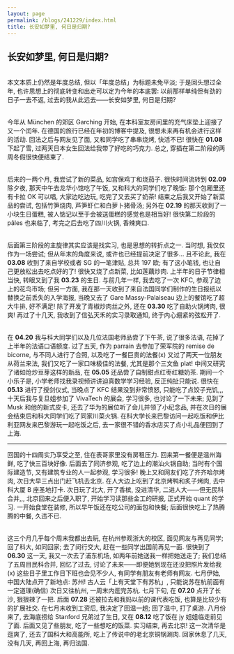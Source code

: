 ```yaml
---
layout: page
permalink: /blogs/241229/index.html
title: 长安如梦里, 何日是归期?
---
```


## 长安如梦里, 何日是归期?

<br>本文本质上仍然是年度总结, 但以「年度总结」为标题未免平淡; 于是回头想过全年, 也许思想上的彻底转变和出走可以定为今年的本底罢: 以前那样单纯但有劲的日子一去不返, 过去的我从此远去——长安如梦里, 何日是归期?

<br>今年从 München 的郊区 Garching 开始, 在本科室友房间里的充气床垫上迎接了又一个闰年. 在德国的旅行已经在年初的博客中提及, 很想未来再有机会进行这样的活动. 回法之后与网友见了面, 又和同学吃了串串烧烤, 快活不已! 很快在 **01.08** 下起了雪, 过两天日本女生回法给我带了好吃的巧克力. 总之, 穿插在第二阶段的两周冬假很快便结束了.

<br>后来的一两个月, 我尝试了新的菜品, 如宫保鸡丁和烧茄子. 很快时间流转到 **02.09** 除夕夜, 那天中午去龙华小馆吃了午饭, 又和科大的同学们吃了晚饭: 那个包厢里还有卡拉 OK 可以唱, 大家边吃边玩, 吃完了又去买了奶茶! 结束之后我又开始了新菜品的尝试, 包括竹笋烧肉, 芦笋虾仁和白萝卜猪骨汤; 另外在 **02.19** 的那天收到了一小块生日蛋糕, 被人惦记以至于会被送蛋糕的感觉也是相当好! 很快第二阶段的 pâles 也来临了, 考完之后去吃了四川火锅, 香辣爽口.

<br>后面第三阶段的主旋律其实应该是找实习, 也是思想的转折点之一. 当时想, 我仅仅作为一场尝试; 但从年末的角度来说, 或许也已经提前决定了很多... 且不论此, 我在 **03.08** 收到了来自学校或者 SG 的一笔津贴, 总共 197 欧; 有了这小笔钱, 也让自己更放松出去吃点好的了! 很快又烧了点新菜, 比如莲藕炒肉. 上半年的日子节律相当快, 转眼又到了我 **03.23** 的生日. 与前几年一样, 我去吃了一次 KFC, 参观了边上的花鸟市场; 但另一方面, 我在那一天收到了来自法国同学们制作的生日报纸以替换之前丢失的入学海报, 当晚又去了 Gare Massy-Palaiseau 边上的餐馆吃了超大牛排, 好不满足! 除了开发了青椒炒肉丝之外, 还在 **03.30** 吃了自助火锅烤肉, 很爽! 再过了十几天, 我收到了信弘天禾的实习录取通知, 终于内心绷紧的弦松开了.

<br>在 **04.20** 我与科大同学们以及几位法国老师品尝了下午茶, 说了很多法语, 花掉了上半年的法语口语额度. 过了五天, 作为 parrain 去参加了荣军院的 remise de bicorne, 与不同人进行了合照, 以及吃了一餐巨贵的法餐(x) 又过了两天一位朋友从荷兰来法, 我们又吃了一家口味极佳的法餐, 尤其是那个三文鱼 plat! 中间又研究了诸如炝炒豆芽这样的新品, 在 **05.05** 还品尝了自制甜点红枣红糖奶茶. 期间一个小乐子是, 小学老师找我录视频讲讲迫真数学学习经验, 反正纯扯只能说. 很快在 **05.13** 进行了授剑仪式, 当晚点了 KFC 结果没到非常愤怒, 只能吃了点饺子充饥,,, 十天后我与复旦姐参加了 VivaTech 的展会, 学习很多, 也讨论了一下未来; 见到了 Musk 和他的新式皮卡, 还去了华为的展位听了会儿并领了小纪念品, 并在次日的展会结束后和科大同学们吃了同家川菜火锅. 在科大学长来巴黎访问一起吃饭和伊比利亚网友来巴黎游玩一起吃饭之后, 去一家很不错的香水店买了点小礼品便回到了上海.

---

回国的十四周实乃享受之至, 住在表哥家里没有房租压力. 回来第一餐便是温州海鲜, 吃了快三百块好像. 后面去了同济参观, 吃了边上的潮汕火锅自助; 当时有个国际建造节, 又有建筑专业的人一起参观, 学习很多! 晚上又和网友们吃了齐齐哈尔烤肉, 次日大早三点出门赶飞机去北京. 在人大边上吃到了北京烤鸭和炙子烤肉, 去中科大厦 B 座圣地打卡. 次日玩了北大, 开了香槟, 没进清华, 二进人大——但无民科合并,,, 北京回来之后便入职了, 开始学习读那些金工的研报, 正式开始 quant 的学习. 一开始食堂在装修, 所以早午饭还在吃公司的面包和快餐; 后面很快吃上了热腾腾的中餐, 久违不已.

<br>这三个月几乎每个周末我都出去玩, 在杭州参观浙大的校区, 面见网友与再见同学; 回了科大, 如同回家; 去了闵行交大, 赶在一些同学出国前再见一面. 很快到了 **06.30** 这一天, 我又一次去了浦东机场, 如两年前她送我一样把她送走了; 我们总结了五周目民科合并, 回忆了过去, 讨论了未来——即便她到现在还没把照片发给我(x) 这些日子里工作日下班也会见不少人, 有同学有朋友有老师有网友. 七月伊始, 中国大陆点开了新地点: 苏州! 古人云「上有天堂下有苏杭」, 只能说苏在杭前面有一定道理(确信) 次日又往杭州, 一周末内逛完苏杭. 七月下旬, 在 **07.20** 点开了长沙, 狠狠辣了一把. 后面 **07.28** 还被拉去和我妈以前的课代表吃饭, 也算是比较少有的扩展社交. 在七月末收到工资后, 我决定了回温一趟; 回了温中, 打了桌游. 八月份来了, 去海底捞给 Stanford 兄弟过了生日, 又在 **08.12** 吃了饭在 jy 姐姐临走前见了面. 后面又见了些朋友, 吃了一些想吃的饭菜. 实习结束, 再去北京! 这一次清华是逛爽了, 还去了国科大和高能所, 吃上了传说中的老北京铜锅涮肉. 回家休息了几天, 没有几天, 再回上海, 再归法国.

<br>